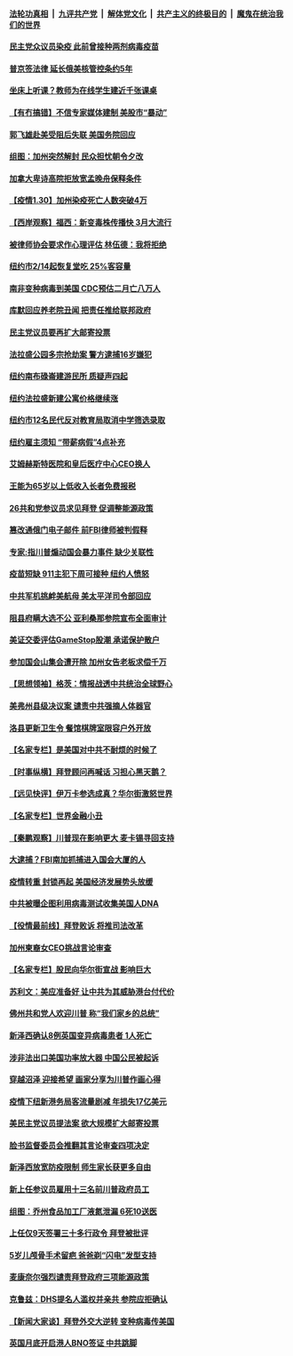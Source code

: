 ####  [法轮功真相](../../../../basic/blob/master/README.md?t=01310201) &nbsp;|&nbsp; [九评共产党](../../../../9ping.md/blob/master/README.md?t=01310201) &nbsp;|&nbsp; [解体党文化](../../../../jtdwh.md/blob/master/README.md?t=01310201)  &nbsp;|&nbsp; [共产主义的终极目的](../../../../gczydzjmd.md/blob/master/README.md?t=01310201) &nbsp;|&nbsp; [魔鬼在统治我们的世界](../../../../mgztzwmdsj.md/blob/master/README.md?t=01310201) 

#### [民主党众议员染疫 此前曾接种两剂病毒疫苗](../pages/nsc412/n12722788.md?t=01310201) 

#### [普京签法律 延长俄美核管控条约5年](../pages/nsc412/n12722672.md?t=01310201) 

#### [坐床上听课？教师为在线学生建近千张课桌](../pages/nsc412/n12721998.md?t=01310201) 

#### [【有冇搞错】不信专家媒体建制 美股市“暴动”](../pages/nsc412/n12721860.md?t=01310201) 

#### [郭飞雄赴美受阻后失联 美国务院回应](../pages/nsc412/n12722723.md?t=01310201) 

#### [组图：加州突然解封 民众担忧朝令夕改](../pages/nsc412/n12722524.md?t=01310201) 

#### [加拿大卑诗高院拒放宽孟晚舟保释条件](../pages/nsc412/n12722548.md?t=01310201) 

#### [【疫情1.30】加州染疫死亡人数突破4万](../pages/nsc412/n12722497.md?t=01310201) 

#### [【西岸观察】福西：新变毒株传播快 3月大流行](../pages/nsc412/n12722333.md?t=01310201) 

#### [被律师协会要求作心理评估 林伍德：我将拒绝](../pages/nsc412/n12722378.md?t=01310201) 

#### [纽约市2/14起恢复堂吃  25%客容量](../pages/nsc412/n12722118.md?t=01310201) 

#### [南非变种病毒到美国 CDC预估二月亡八万人](../pages/nsc412/n12722116.md?t=01310201) 

#### [库默回应养老院丑闻 把责任推给联邦政府](../pages/nsc412/n12722105.md?t=01310201) 

#### [民主党议员要再扩大邮寄投票](../pages/nsc412/n12722016.md?t=01310201) 

#### [法拉盛公园多宗抢劫案  警方逮捕16岁嫌犯](../pages/nsc412/n12722020.md?t=01310201) 

#### [纽约南布碌崙建游民所 质疑声四起](../pages/nsc412/n12722023.md?t=01310201) 

#### [纽约法拉盛新建公寓价格继续涨](../pages/nsc412/n12722103.md?t=01310201) 

#### [纽约市12名民代反对教育局取消中学筛选录取](../pages/nsc412/n12722108.md?t=01310201) 

#### [纽约雇主须知 “带薪病假”4点补充](../pages/nsc412/n12722110.md?t=01310201) 

#### [艾姆赫斯特医院和皇后医疗中心CEO换人](../pages/nsc412/n12722113.md?t=01310201) 

#### [王能为65岁以上低收入长者免费报税](../pages/nsc412/n12722121.md?t=01310201) 

#### [26共和党参议员求见拜登 促调整能源政策](../pages/nsc412/n12722137.md?t=01310201) 

#### [篡改通俄门电子邮件 前FBI律师被判假释](../pages/nsc412/n12721964.md?t=01310201) 

#### [专家:指川普煽动国会暴力事件 缺少关联性](../pages/nsc412/n12722028.md?t=01310201) 

#### [疫苗短缺 911主犯下周可接种 纽约人愤怒](../pages/nsc412/n12721419.md?t=01310201) 

#### [中共军机挑衅美航母 美太平洋司令部回应](../pages/nsc412/n12721933.md?t=01310201) 

#### [阻县府瞒大选不公 亚利桑那参院宣布全面审计](../pages/nsc412/n12722043.md?t=01310201) 

#### [美证交委评估GameStop股潮 承诺保护散户](../pages/nsc412/n12721720.md?t=01310201) 

#### [参加国会山集会遭开除 加州女告老板求偿千万](../pages/nsc412/n12721797.md?t=01310201) 

#### [【思想领袖】格茨：情报战透中共统治全球野心](../pages/nsc412/n12666268.md?t=01310201) 

#### [美弗州县级决议案 谴责中共强摘人体器官](../pages/nsc412/n12721290.md?t=01310201) 

#### [洛县更新卫生令 餐馆棋牌室限容户外开放](../pages/nsc412/n12721835.md?t=01310201) 

#### [【名家专栏】是美国对中共不耐烦的时候了](../pages/nsc412/n12721545.md?t=01310201) 

#### [【时事纵横】拜登顾问再喊话 习担心黑天鹅？](../pages/nsc412/n12721609.md?t=01310201) 

#### [【远见快评】伊万卡参选成真？华尔街激怒世界](../pages/nsc412/n12721650.md?t=01310201) 

#### [【名家专栏】世界金融小丑](../pages/nsc412/n12721204.md?t=01310201) 

#### [【秦鹏观察】川普现在影响更大 麦卡锡寻回支持](../pages/nsc412/n12721692.md?t=01310201) 

#### [大逮捕？FBI南加抓捕进入国会大厦的人](../pages/nsc412/n12721742.md?t=01310201) 

#### [疫情转重 封锁再起 美国经济发展势头放缓](../pages/nsc412/n12721077.md?t=01310201) 

#### [中共被曝企图利用病毒测试收集美国人DNA](../pages/nsc412/n12721411.md?t=01310201) 

#### [【役情最前线】拜登败诉 将推司法改革](../pages/nsc412/n12721717.md?t=01310201) 

#### [加州柬裔女CEO挑战言论审查](../pages/nsc412/n12721598.md?t=01310201) 

#### [【名家专栏】股民向华尔街宣战 影响巨大](../pages/nsc412/n12720876.md?t=01310201) 

#### [苏利文：美应准备好 让中共为其威胁港台付代价](../pages/nsc412/n12721328.md?t=01310201) 

#### [佛州共和党人欢迎川普 称“我们家乡的总统”](../pages/nsc412/n12721402.md?t=01310201) 

#### [新泽西确认8例英国变异病毒患者  1人死亡](../pages/nsc412/n12721395.md?t=01310201) 

#### [涉非法出口美国功率放大器 中国公民被起诉](../pages/nsc412/n12721232.md?t=01310201) 

#### [穿越沼泽 迎接希望 画家分享为川普作画心得](../pages/nsc412/n12720567.md?t=01310201) 

#### [疫情下纽新港务局客流量剧减 年损失17亿美元](../pages/nsc412/n12721137.md?t=01310201) 

#### [美民主党议员提法案 欲大规模扩大邮寄投票](../pages/nsc412/n12721190.md?t=01310201) 

#### [脸书监督委员会推翻其言论审查四项决定](../pages/nsc412/n12721092.md?t=01310201) 

#### [新泽西放宽防疫限制 师生家长获更多自由](../pages/nsc412/n12721112.md?t=01310201) 

#### [新上任参议员雇用十三名前川普政府员工](../pages/nsc412/n12721039.md?t=01310201) 

#### [组图：乔州食品加工厂液氮泄漏 6死10送医](../pages/nsc412/n12720210.md?t=01310201) 

#### [上任仅9天签署三十多行政令 拜登被批评](../pages/nsc412/n12720833.md?t=01310201) 

#### [5岁儿颅骨手术留疤 爸爸剃“闪电”发型支持](../pages/nsc412/n12720854.md?t=01310201) 

#### [麦康奈尔强烈谴责拜登政府三项能源政策](../pages/nsc412/n12720818.md?t=01310201) 

#### [克鲁兹：DHS提名人滥权并亲共 参院应拒确认](../pages/nsc412/n12720651.md?t=01310201) 

#### [【新闻大家谈】拜登外交大逆转 变种病毒传美国](../pages/nsc412/n12720832.md?t=01310201) 

#### [英国月底开启港人BNO签证 中共跳脚](../pages/nsc412/n12720417.md?t=01310201) 

